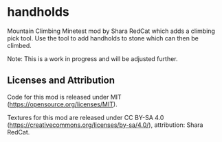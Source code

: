 handholds
===

Mountain Climbing Minetest mod by Shara RedCat which adds a climbing pick tool. Use the tool to add handholds to stone which can then be climbed.

Note: This is a work in progress and will be adjusted further. 


Licenses and Attribution 
-----------------------

Code for this mod is released under MIT (https://opensource.org/licenses/MIT).

Textures for this mod are released under CC BY-SA 4.0 (https://creativecommons.org/licenses/by-sa/4.0/), attribution: Shara RedCat.
